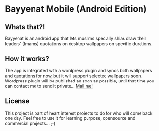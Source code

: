 # Bayyenat Mobile (Android Edition)

## Whats that?!
Bayyenat is an android app that lets muslims specially shias draw their leaders' (Imams) quotations on desktop wallpapers on specific durations.

## How it works?
The app is integrated with a wordpress plugin and syncs both wallpapers and quotations for now, but it will support selected wallpapers soon.
Wordpress plugin will be published as soon as possible, until that time you can contact me to send it private... [Mail me!](mailto:info@ario-eg.ir)

## License
This project is part of heart interest projects to do for who will come back one day.
Feel free to use it for learning purpose, opensource and commercial projects... ;-)

